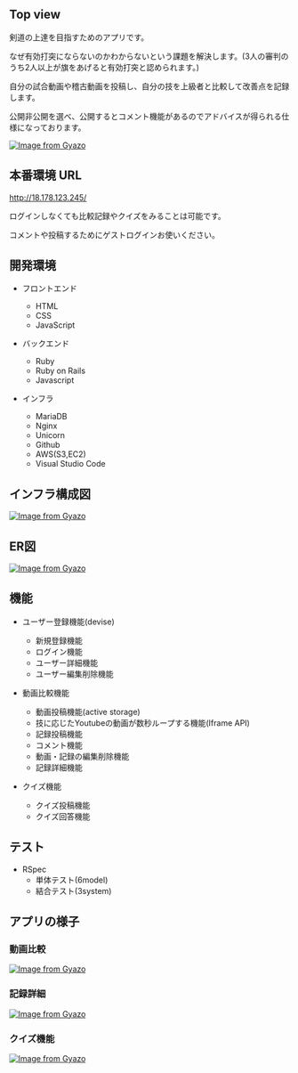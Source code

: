 ## Top view
剣道の上達を目指すためのアプリです。

なぜ有効打突にならないのかわからないという課題を解決します。(3人の審判のうち2人以上が旗をあげると有効打突と認められます。)

自分の試合動画や稽古動画を投稿し、自分の技を上級者と比較して改善点を記録します。

公開非公開を選べ、公開するとコメント機能があるのでアドバイスが得られる仕様になっております。
  
[![Image from Gyazo](https://i.gyazo.com/7fb8e728c2ff720056b4b4d11d201424.gif)](https://gyazo.com/7fb8e728c2ff720056b4b4d11d201424)

## 本番環境 URL
http://18.178.123.245/

ログインしなくても比較記録やクイズをみることは可能です。

コメントや投稿するためにゲストログインお使いください。

## 開発環境

* フロントエンド
  * HTML
  * CSS
  * JavaScript

* バックエンド
  * Ruby
  * Ruby on Rails
  * Javascript

* インフラ
  * MariaDB
  * Nginx
  * Unicorn
  * Github
  * AWS(S3,EC2)
  * Visual Studio Code

## インフラ構成図
[![Image from Gyazo](https://i.gyazo.com/2f9385c53c574a75ba342e09df8505c0.png)](https://gyazo.com/2f9385c53c574a75ba342e09df8505c0)

## ER図
[![Image from Gyazo](https://i.gyazo.com/df95d67074fe5a3da39ba2c4ff49b1fd.png)](https://gyazo.com/df95d67074fe5a3da39ba2c4ff49b1fd)

## 機能
* ユーザー登録機能(devise)
  * 新規登録機能
  * ログイン機能
  * ユーザー詳細機能
  * ユーザー編集削除機能

* 動画比較機能
  * 動画投稿機能(active storage)
  * 技に応じたYoutubeの動画が数秒ループする機能(Iframe API)
  * 記録投稿機能
  * コメント機能
  * 動画・記録の編集削除機能
  * 記録詳細機能

* クイズ機能
  * クイズ投稿機能
  * クイズ回答機能

## テスト
* RSpec
  * 単体テスト(6model)
  * 結合テスト(3system)

## アプリの様子

### 動画比較
[![Image from Gyazo](https://i.gyazo.com/675fc381e3c52ebb25dac8c3f28ce0c9.gif)](https://gyazo.com/675fc381e3c52ebb25dac8c3f28ce0c9)

### 記録詳細
[![Image from Gyazo](https://i.gyazo.com/246398a70aa5fe5ac36e704b495dc2a7.gif)](https://gyazo.com/246398a70aa5fe5ac36e704b495dc2a7)

### クイズ機能
[![Image from Gyazo](https://i.gyazo.com/af9eb2cac1e3924c2b55f50f65611f89.gif)](https://gyazo.com/af9eb2cac1e3924c2b55f50f65611f89)
